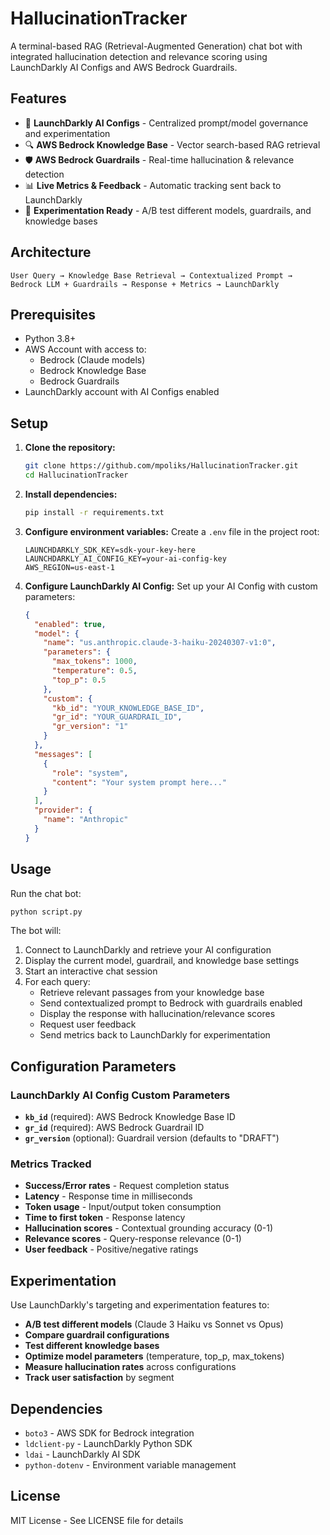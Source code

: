 # HallucinationTracker

A terminal-based RAG (Retrieval-Augmented Generation) chat bot with integrated hallucination detection and relevance scoring using LaunchDarkly AI Configs and AWS Bedrock Guardrails.

## Features

- 🚀 **LaunchDarkly AI Configs** - Centralized prompt/model governance and experimentation
- 🔍 **AWS Bedrock Knowledge Base** - Vector search-based RAG retrieval
- 🛡️ **AWS Bedrock Guardrails** - Real-time hallucination & relevance detection
- 📊 **Live Metrics & Feedback** - Automatic tracking sent back to LaunchDarkly
- 🎯 **Experimentation Ready** - A/B test different models, guardrails, and knowledge bases

## Architecture

```
User Query → Knowledge Base Retrieval → Contextualized Prompt → Bedrock LLM + Guardrails → Response + Metrics → LaunchDarkly
```

## Prerequisites

- Python 3.8+
- AWS Account with access to:
  - Bedrock (Claude models)
  - Bedrock Knowledge Base
  - Bedrock Guardrails
- LaunchDarkly account with AI Configs enabled

## Setup

1. **Clone the repository:**
   ```bash
   git clone https://github.com/mpoliks/HallucinationTracker.git
   cd HallucinationTracker
   ```

2. **Install dependencies:**
   ```bash
   pip install -r requirements.txt
   ```

3. **Configure environment variables:**
   Create a `.env` file in the project root:
   ```env
   LAUNCHDARKLY_SDK_KEY=sdk-your-key-here
   LAUNCHDARKLY_AI_CONFIG_KEY=your-ai-config-key
   AWS_REGION=us-east-1
   ```

4. **Configure LaunchDarkly AI Config:**
   Set up your AI Config with custom parameters:
   ```json
   {
     "enabled": true,
     "model": {
       "name": "us.anthropic.claude-3-haiku-20240307-v1:0",
       "parameters": {
         "max_tokens": 1000,
         "temperature": 0.5,
         "top_p": 0.5
       },
       "custom": {
         "kb_id": "YOUR_KNOWLEDGE_BASE_ID",
         "gr_id": "YOUR_GUARDRAIL_ID", 
         "gr_version": "1"
       }
     },
     "messages": [
       {
         "role": "system",
         "content": "Your system prompt here..."
       }
     ],
     "provider": {
       "name": "Anthropic"
     }
   }
   ```

## Usage

Run the chat bot:
```bash
python script.py
```

The bot will:
1. Connect to LaunchDarkly and retrieve your AI configuration
2. Display the current model, guardrail, and knowledge base settings
3. Start an interactive chat session
4. For each query:
   - Retrieve relevant passages from your knowledge base
   - Send contextualized prompt to Bedrock with guardrails enabled
   - Display the response with hallucination/relevance scores
   - Request user feedback
   - Send metrics back to LaunchDarkly for experimentation

## Configuration Parameters

### LaunchDarkly AI Config Custom Parameters

- **`kb_id`** (required): AWS Bedrock Knowledge Base ID
- **`gr_id`** (required): AWS Bedrock Guardrail ID  
- **`gr_version`** (optional): Guardrail version (defaults to "DRAFT")

### Metrics Tracked

- **Success/Error rates** - Request completion status
- **Latency** - Response time in milliseconds
- **Token usage** - Input/output token consumption
- **Time to first token** - Response latency
- **Hallucination scores** - Contextual grounding accuracy (0-1)
- **Relevance scores** - Query-response relevance (0-1)
- **User feedback** - Positive/negative ratings

## Experimentation

Use LaunchDarkly's targeting and experimentation features to:

- **A/B test different models** (Claude 3 Haiku vs Sonnet vs Opus)
- **Compare guardrail configurations** 
- **Test different knowledge bases**
- **Optimize model parameters** (temperature, top_p, max_tokens)
- **Measure hallucination rates** across configurations
- **Track user satisfaction** by segment

## Dependencies

- `boto3` - AWS SDK for Bedrock integration
- `ldclient-py` - LaunchDarkly Python SDK
- `ldai` - LaunchDarkly AI SDK
- `python-dotenv` - Environment variable management

## License

MIT License - See LICENSE file for details 